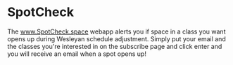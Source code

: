 # SpotCheck
The www.SpotCheck.space webapp alerts you if space in a class you want opens up during Wesleyan schedule adjustment. Simply put your email and the classes you're interested in on the subscribe page and click enter and you will receive an email when a spot opens up!
